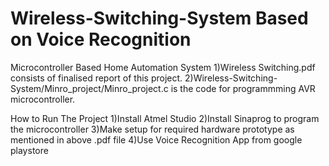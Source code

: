 # Wireless-Switching-System Based on Voice Recognition
Microcontroller Based Home Automation System
1)Wireless Switching.pdf consists of finalised report of this project.
2)Wireless-Switching-System/Minro_project/Minro_project.c is the code for programmming AVR microcontroller.

How to Run The Project
1)Install Atmel Studio 
2)Install Sinaprog to program the microcontroller
3)Make setup for required hardware prototype as mentioned in above .pdf file
4)Use Voice Recognition App from google playstore 
